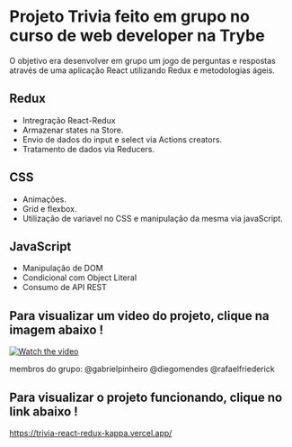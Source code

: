 # Projeto Trivia feito em grupo no curso de web developer na Trybe
O objetivo era desenvolver em grupo um jogo de perguntas e respostas através de  uma aplicação React utilizando Redux e metodologias ágeis.

## Redux

- Intregração React-Redux
- Armazenar states na Store.
- Envio de dados do input e select via Actions creators.
- Tratamento de dados via Reducers.

## CSS

- Animações.
- Grid e flexbox.
- Utilização de variavel no CSS e manipulação da mesma via javaScript.

## JavaScript

- Manipulação de DOM
- Condicional com Object Literal
- Consumo de API REST



## Para visualizar um video do projeto, clique na imagem abaixo !

[![Watch the video](https://encrypted-tbn0.gstatic.com/images?q=tbn:ANd9GcTvX7XjW8SbO7M8RFY41EYr8WtFq9QouZ7L5A&usqp=CAU)](https://youtu.be/HYQIzE-SFgQ)

membros do grupo: @gabrielpinheiro @diegomendes @rafaelfriederick

## Para visualizar o projeto funcionando, clique no link abaixo !

https://trivia-react-redux-kappa.vercel.app/
